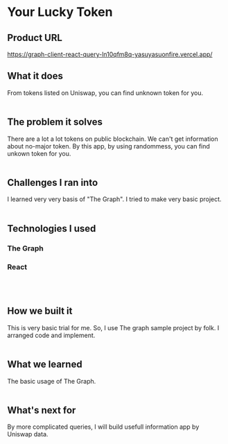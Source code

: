 # Your Lucky Token

## Product URL

https://graph-client-react-query-ln10qfm8q-yasuyasuonfire.vercel.app/

## What it does

From tokens listed on Uniswap, you can find unknown token for you.
<br>
<br>

## The problem it solves

There are a lot a lot tokens on public blockchain.
We can't get information about no-major token.
By this app, by using randommess, you can find unkown token for you.
<br>
<br>

## Challenges I ran into

I learned very very basis of "The Graph".
I tried to make very basic project.
<br>
<br>

## Technologies I used

### The Graph

### React

<br>
<br>

## How we built it

This is very basic trial for me.
So, I use The graph sample project by folk.
I arranged code and implement.
<br>
<br>

## What we learned

The basic usage of The Graph.
<br>
<br>

## What's next for

By more complicated queries, I will build
usefull information app by Uniswap data.
